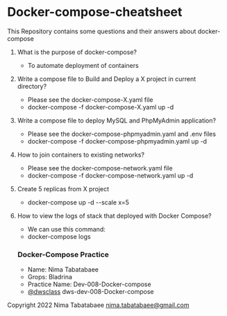 # Docker-compose-cheatsheet

 This Repository contains some questions and their answers about docker-compose
 
 1) What is the purpose of docker-compose?
   
    - To automate deployment of containers 
  
  
 2) Write a compose file to Build and Deploy a X project in current directory?
 
    - Please see the docker-compose-X.yaml file
    - docker-compose -f docker-compose-X.yaml up -d
   
   
 3) Write a compose file to deploy MySQL and PhpMyAdmin application?
 
    - Please see the docker-compose-phpmyadmin.yaml and .env files
    - docker-compose -f docker-compose-phpmyadmin.yaml up -d
 
 
 4) How to join containers to existing networks?
 
    - Please see the docker-compose-network.yaml file
    - docker-compose -f docker-compose-network.yaml up -d
 
 
 5) Create 5 replicas from X project
 
    - docker-compose up -d --scale x=5
 
 
 6) How to view the logs of stack that deployed with Docker Compose?
 
    - We can use this command:
    - docker-compose logs

 
 
     
     ### Docker-Compose Practice
        
     - Name: Nima Tabatabaee
     - Grops: Bladrina
     - Practice Name: Dev-008-Docker-compose
     - [@dwsclass](https://github.com/dwsclass) dws-dev-008-Docker-compose
    

Copyright 2022 Nima Tabatabaee nima.tabatabaee@gmail.com



